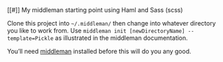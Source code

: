 [[#]] My middleman starting point using Haml and Sass (scss)

Clone this project into `~/.middleman/` then change into whatever directory
you like to work from. Use `middleman init [newDirectoryName]
--template=Pickle` as illustrated in the middleman documentation.

You&rsquo;ll need [middleman](https://github.com/middleman/middleman) installed before this will do you any good.

